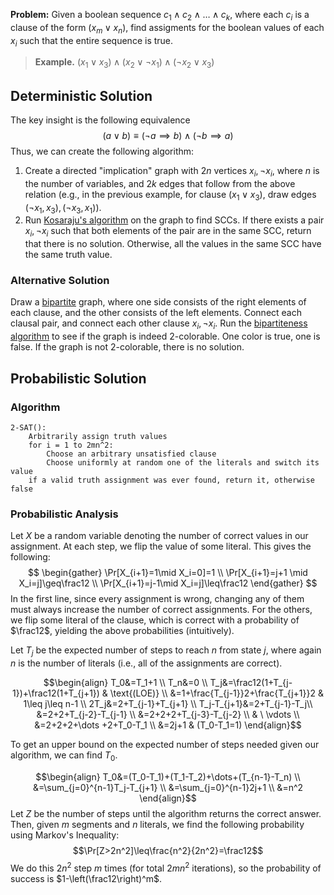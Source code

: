 **Problem:** Given a boolean sequence $c_1 \land c_2 \land \dots \land c_k$, where each $c_i$ is a clause of the form $(x_m \lor x_n)$, find assigments for the boolean values of each $x_i$ such that the entire sequence is true.

>**Example.** 
>$(x_1 \lor x_3) \land (x_2 \lor \lnot x_1) \land (\lnot x_2 \lor x_3)$

## Deterministic Solution

The key insight is the following equivalence
$$
(a \lor b)\equiv (\lnot a\implies b)\land (\lnot b\implies a)
$$
Thus, we can create the following algorithm:
1. Create a directed "implication" graph with $2n$ vertices $x_i, \lnot x_i$, where $n$ is the number of variables, and $2k$ edges that follow from the above relation (e.g., in the previous example, for clause $(x_1\lor x_3)$, draw edges $(\lnot x_1, x_3), (\lnot x_3, x_1)$).
2. Run [Kosaraju's algorithm](Strongly%20Connected%20Components.md) on the graph to find SCCs. If there exists a pair $x_i, \lnot x_i$ such that both elements of the pair are in the same SCC, return that there is no solution. Otherwise, all the values in the same SCC have the same truth value.

### Alternative Solution

Draw a [bipartite](Bipartiteness.md#Definitions) graph, where one side consists of the right elements of each clause, and the other consists of the left elements. Connect each clausal pair, and connect each other clause $x_i, \lnot x_i$. Run the [bipartiteness algorithm](Bipartiteness.md#Algorithm) to see if the graph is indeed 2-colorable. One color is true, one is false. If the graph is not 2-colorable, there is no solution.

## Probabilistic Solution

### Algorithm

```
2-SAT():
	Arbitrarily assign truth values
	for i = 1 to 2mn^2:
		Choose an arbitrary unsatisfied clause
		Choose uniformly at random one of the literals and switch its value
	if a valid truth assignment was ever found, return it, otherwise false
```

### Probabilistic Analysis

Let $X$ be a random variable denoting the number of correct values in our assignment. At each step, we flip the value of some literal. This gives the following:
$$
\begin{gather}
\Pr[X_{i+1}=1\mid X_i=0]=1 \\
\Pr[X_{i+1}=j+1 \mid X_i=j]\geq\frac12 \\
\Pr[X_{i+1}=j-1\mid X_i=j]\leq\frac12
\end{gather}
$$
In the first line, since every assignment is wrong, changing any of them must always increase the number of correct assignments. For the others, we flip some literal of the clause, which is correct with a probability of $\frac12$, yielding the above probabilities (intuitively).

Let $T_j$ be the expected number of steps to reach $n$ from state $j$, where again $n$ is the number of literals (i.e., all of the assignments are correct).

$$\begin{align}
T_0&=T_1+1 \\
T_n&=0 \\
T_j&=\frac12(1+T_{j-1})+\frac12(1+T_{j+1}) & \text{(LOE)} \\
&=1+\frac{T_{j-1}}2+\frac{T_{j+1}}2 & 1\leq j\leq n-1 \\
2T_j&=2+T_{j-1}+T_{j+1} \\
T_j-T_{j+1}&=2+T_{j-1}-T_j\\
&=2+2+T_{j-2}-T_{j-1} \\
&=2+2+2+T_{j-3}-T_{j-2} \\
& \ \vdots \\
&=2+2+2+\dots +2+T_0-T_1 \\
&=2j+1 & (T_0-T_1=1)
\end{align}$$

To get an upper bound on the expected number of steps needed given our algorithm, we can find $T_0$.

$$\begin{align}
T_0&=(T_0-T_1)+(T_1-T_2)+\dots+(T_{n-1}-T_n) \\
&=\sum_{j=0}^{n-1}T_j-T_{j+1} \\
&=\sum_{j=0}^{n-1}2j+1 \\
&=n^2
\end{align}$$
Let $Z$ be the number of steps until the algorithm returns the correct answer. Then, given $m$ segments and $n$ literals, we find the following probability using Markov's Inequality:
$$\Pr[Z>2n^2]\leq\frac{n^2}{2n^2}=\frac12$$
We do this $2n^2$ step $m$ times (for total $2mn^2$ iterations), so the probability of success is $1-\left(\frac12\right)^m$. 